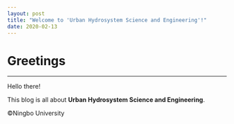 ```yaml
---
layout: post
title: "Welcome to 'Urban Hydrosystem Science and Engineering'!"
date: 2020-02-13
---
```

# Greetings
---

Hello there!

This blog is all about **Urban Hydrosystem Science and Engineering**.


©Ningbo University
